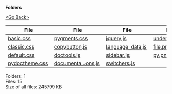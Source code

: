 **Folders**

[&lt;Go Back&gt;](../right.html)

  

<table><thead><tr class="header"><th><strong>File</strong></th><th><strong>File</strong></th><th><strong>File</strong></th><th><strong>File</strong></th></tr></thead><tbody><tr class="odd"><td><a href="basic.css">basic.css</a> </td><td><a href="pygments.css">pygments.css</a> </td><td><a href="jquery.js">jquery.js</a> </td><td><a href="underscore.js">underscore.js</a> </td></tr><tr class="even"><td><a href="classic.css">classic.css</a> </td><td><a href="copybutton.js">copybutton.js</a> </td><td><a href="language_data.js">language_data.js</a> </td><td><a href="file.png">file.png</a> </td></tr><tr class="odd"><td><a href="default.css">default.css</a> </td><td><a href="doctools.js">doctools.js</a> </td><td><a href="sidebar.js">sidebar.js</a> </td><td><a href="py.png">py.png</a> </td></tr><tr class="even"><td><a href="pydoctheme.css">pydoctheme.css</a> </td><td><a href="documentation_options.js">documenta...ons.js</a> </td><td><a href="switchers.js">switchers.js</a> </td><td></td></tr></tbody></table>

Folders: 1  
Files: 15  
Size of all files: 245799 KB
